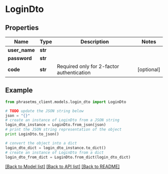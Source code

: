 # LoginDto

## Properties

| Name          | Type    | Description                               | Notes      |
| ------------- | ------- | ----------------------------------------- | ---------- |
| **user_name** | **str** |                                           |
| **password**  | **str** |                                           |
| **code**      | **str** | Required only for 2-factor authentication | [optional] |

## Example

```python
from phrasetms_client.models.login_dto import LoginDto

# TODO update the JSON string below
json = "{}"
# create an instance of LoginDto from a JSON string
login_dto_instance = LoginDto.from_json(json)
# print the JSON string representation of the object
print LoginDto.to_json()

# convert the object into a dict
login_dto_dict = login_dto_instance.to_dict()
# create an instance of LoginDto from a dict
login_dto_from_dict = LoginDto.from_dict(login_dto_dict)
```

[[Back to Model list]](../README.md#documentation-for-models) [[Back to API list]](../README.md#documentation-for-api-endpoints) [[Back to README]](../README.md)
